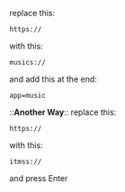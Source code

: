 replace this: 
```
https://
```
with this: 
```
musics://
```
and add this at the end: 
```
app=music
```

::**Another Way**::
replace this: 
```
https://
```
with this: 
```
itmss://
```
and press Enter



